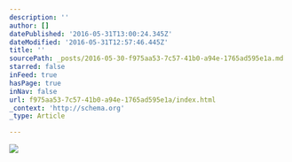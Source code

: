```yaml
---
description: ''
author: []
datePublished: '2016-05-31T13:00:24.345Z'
dateModified: '2016-05-31T12:57:46.445Z'
title: ''
sourcePath: _posts/2016-05-30-f975aa53-7c57-41b0-a94e-1765ad595e1a.md
starred: false
inFeed: true
hasPage: true
inNav: false
url: f975aa53-7c57-41b0-a94e-1765ad595e1a/index.html
_context: 'http://schema.org'
_type: Article

---
```

![](https://the-grid-user-content.s3-us-west-2.amazonaws.com/0cabe247-9899-416f-9ab4-825ccf14f052.jpg)
